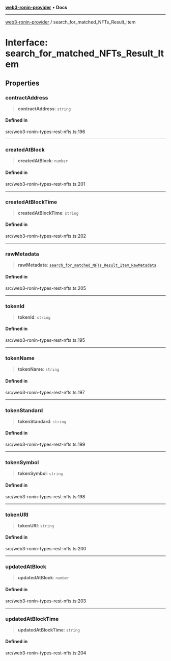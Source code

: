 [**web3-ronin-provider**](../README.md) • **Docs**

***

[web3-ronin-provider](../globals.md) / search\_for\_matched\_NFTs\_Result\_Item

# Interface: search\_for\_matched\_NFTs\_Result\_Item

## Properties

### contractAddress

> **contractAddress**: `string`

#### Defined in

src/web3-ronin-types-rest-nfts.ts:196

***

### createdAtBlock

> **createdAtBlock**: `number`

#### Defined in

src/web3-ronin-types-rest-nfts.ts:201

***

### createdAtBlockTime

> **createdAtBlockTime**: `string`

#### Defined in

src/web3-ronin-types-rest-nfts.ts:202

***

### rawMetadata

> **rawMetadata**: [`search_for_matched_NFTs_Result_Item_RawMetadata`](search_for_matched_NFTs_Result_Item_RawMetadata.md)

#### Defined in

src/web3-ronin-types-rest-nfts.ts:205

***

### tokenId

> **tokenId**: `string`

#### Defined in

src/web3-ronin-types-rest-nfts.ts:195

***

### tokenName

> **tokenName**: `string`

#### Defined in

src/web3-ronin-types-rest-nfts.ts:197

***

### tokenStandard

> **tokenStandard**: `string`

#### Defined in

src/web3-ronin-types-rest-nfts.ts:199

***

### tokenSymbol

> **tokenSymbol**: `string`

#### Defined in

src/web3-ronin-types-rest-nfts.ts:198

***

### tokenURI

> **tokenURI**: `string`

#### Defined in

src/web3-ronin-types-rest-nfts.ts:200

***

### updatedAtBlock

> **updatedAtBlock**: `number`

#### Defined in

src/web3-ronin-types-rest-nfts.ts:203

***

### updatedAtBlockTime

> **updatedAtBlockTime**: `string`

#### Defined in

src/web3-ronin-types-rest-nfts.ts:204
